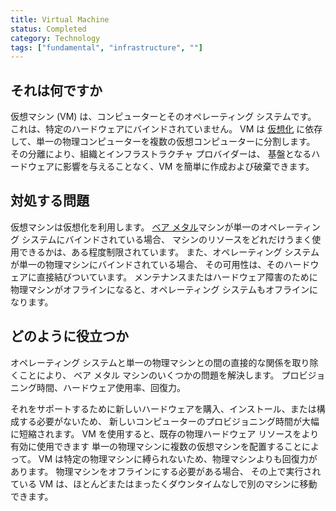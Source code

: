 ```yaml
---
title: Virtual Machine
status: Completed
category: Technology
tags: ["fundamental", "infrastructure", ""]
---
```


## それは何ですか

仮想マシン (VM) は、コンピューターとそのオペレーティング システムです。
これは、特定のハードウェアにバインドされていません。
VM は [仮想化](/virtualization/) に依存して、単一の物理コンピューターを複数の仮想コンピューターに分割します。
その分離により、組織とインフラストラクチャ プロバイダーは、
基盤となるハードウェアに影響を与えることなく、VM を簡単に作成および破棄できます。

## 対処する問題

仮想マシンは仮想化を利用します。
[ベア メタル](/bare-metal-machine/)マシンが単一のオペレーティング システムにバインドされている場合、
マシンのリソースをどれだけうまく使用できるかは、ある程度制限されています。
また、オペレーティング システムが単一の物理マシンにバインドされている場合、
その可用性は、そのハードウェアに直接結びついています。
メンテナンスまたはハードウェア障害のために物理マシンがオフラインになると、オペレーティング システムもオフラインになります。

## どのように役立つか

オペレーティング システムと単一の物理マシンとの間の直接的な関係を取り除くことにより、
ベア メタル マシンのいくつかの問題を解決します。
プロビジョニング時間、ハードウェア使用率、回復力。

それをサポートするために新しいハードウェアを購入、インストール、または構成する必要がないため、
新しいコンピューターのプロビジョニング時間が大幅に短縮されます。
VM を使用すると、既存の物理ハードウェア リソースをより有効に使用できます
単一の物理マシンに複数の仮想マシンを配置することによって。
VM は特定の物理マシンに縛られないため、物理マシンよりも回復力があります。
物理マシンをオフラインにする必要がある場合、
その上で実行されている VM は、ほとんどまたはまったくダウンタイムなしで別のマシンに移動できます。
